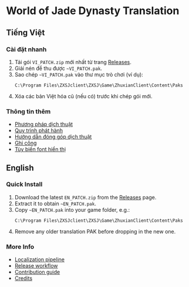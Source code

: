 # World of Jade Dynasty Translation

## Tiếng Việt

### Cài đặt nhanh
1. Tải gói `VI_PATCH.zip` mới nhất từ trang [Releases](https://github.com/yakiro-nvg/wojd_trans/releases/latest).
2. Giải nén để thu được `~VI_PATCH.pak`.
3. Sao chép `~VI_PATCH.pak` vào thư mục trò chơi (ví dụ):
   ```
   C:\Program Files\ZXSJclient\ZXSJ\Game\ZhuxianClient\Content\Paks
   ```
4. Xóa các bản Việt hóa cũ (nếu có) trước khi chép gói mới.

### Thông tin thêm
- [Phương pháp dịch thuật](docs/methodology.md)
- [Quy trình phát hành](docs/release-process.md)
- [Hướng dẫn đóng góp dịch thuật](docs/contributing-vi.md)
- [Ghi công](docs/credits.md)
- [Tùy biến font hiển thị](docs/font-customization-vi.md)

## English

### Quick Install
1. Download the latest `EN_PATCH.zip` from the [Releases](https://github.com/yakiro-nvg/wojd_trans/releases/latest) page.
2. Extract it to obtain `~EN_PATCH.pak`.
3. Copy `~EN_PATCH.pak` into your game folder, e.g.:
   ```
   C:\Program Files\ZXSJclient\ZXSJ\Game\ZhuxianClient\Content\Paks
   ```
4. Remove any older translation PAK before dropping in the new one.

### More Info
- [Localization pipeline](docs/methodology.md)
- [Release workflow](docs/release-process.md)
- [Contribution guide](docs/contributing-en.md)
- [Credits](docs/credits.md)
